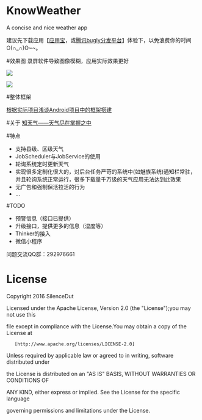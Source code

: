 # KnowWeather
A concise and nice weather app 

建议先下载应用【[应用宝](http://sj.qq.com/myapp/detail.htm?apkName=com.silencedut.knowweather)，或[腾讯bugly分发平台](https://beta.bugly.qq.com/knowweather)】体验下，以免浪费你的时间O(∩_∩)O~~。

#效果图
录屏软件导致图像模糊，应用实际效果更好

![](http://ww1.sinaimg.cn/large/006y8lVagw1fakfzarjvng30c60kphdw.gif)

![](http://ww2.sinaimg.cn/large/006y8lVagw1faiecmxxx2j312w0dwtci.jpg)

#整体框架

[根据实际项目浅谈Android项目中的框架搭建](https://silencedut.github.io/2016/12/05/根据实际项目浅谈Android项目中的框架搭建/)

#关于
[知天气——天气尽在掌握之中](https://silencedut.github.io/2016/12/06/知天气——天气尽在掌握之中/)

#特点
 * 支持县级、区级天气
 * JobScheduler与JobService的使用
 * 轮询系统定时更新天气
 * 实现很多定制化很大的，对后台任务严苛的系统中(如魅族系统)通知栏常驻，并且轮询系统正常运行，很多下载量千万级的天气应用无法达到此效果
 * 无广告和强制保活拉活的行为
 * ...

#TODO
 * 预警信息（接口已提供）
 * 升级接口，提供更多的信息（湿度等）
 * Thinker的接入
 * 微信小程序
 
 问题交流QQ群：292976661

# License

Copyright 2016 SilenceDut

Licensed under the Apache License, Version 2.0 (the "License");you may not use this 

file except in compliance with the License.You may obtain a copy of the License at

       [http://www.apache.org/licenses/LICENSE-2.0]

Unless required by applicable law or agreed to in writing, software distributed under 

the License is distributed on an "AS IS" BASIS, WITHOUT WARRANTIES OR CONDITIONS OF 

ANY KIND, either express or implied. See the License for the specific language 

governing permissions and limitations under the License.
